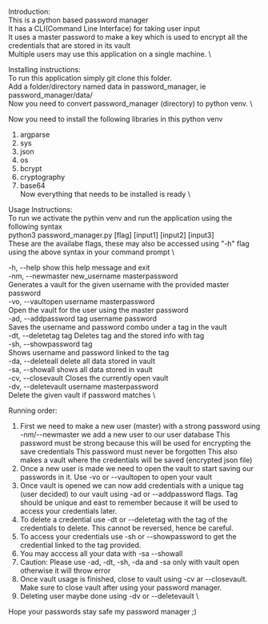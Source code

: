 Introduction: \
This is a python based password manager \
It has a CLI(Command Line Interface) for taking user input \
It uses a master password to make a key which is used to encrypt all the credentials that are stored in its vault \
Multiple users may use this application on a single machine. \

Installing instructions: \
To run this application simply git clone this folder. \
Add a folder/directory named data in password_manager, ie password_manager/data/ \
Now you need to convert password_manager (directory) to python venv. \

Now you need to install the following libraries in this python venv
1. argparse
2. sys
3. json
4. os
5. bcrypt
6. cryptography
7. base64 \
Now everything that needs to be installed is ready \

Usage Instructions: \
To run we activate the pythin venv and run the application using the following syntax \
python3 password_manager.py [flag] [input1] [input2] [input3] \
These are the availabe flags, these may also be accessed using "-h" flag using the above syntax in your command prompt \

-h, --help            show this help message and exit \
  -nm, --newmaster new_username masterpassword \
                        Generates a vault for the given username with the provided master password \
  -vo, --vaultopen username masterpassword \
                        Open the vault for the user using the master password \
  -ad, --addpassword tag username password \
                        Saves the username and password combo under a tag in the vault \
  -dt, --deletetag tag  Deletes tag and the stored info with tag \
  -sh, --showpassword tag \
                        Shows username and password linked to the tag \
  -da, --deleteall      delete all data stored in vault \
  -sa, --showall        shows all data stored in vault \
  -cv, --closevault     Closes the currently open vault \
  -dv, --deletevault username masterpassword \
                        Delete the given vault if password matches \

Running order:
1.  First we need to make a new user (master) with a strong password using -nm/--newmaster we add a new user to our user database
    This password must be strong because this will be used for encrypting the save credentials
    This password must never be forgotten
    This also makes a vault where the credentials will be saved (encrypted json file)
2.  Once a new user is made we need to open the vault to start saving our passwords in it. Use -vo or --vaultopen to open your vault
3.  Once vault is opened we can now add credentials with a unique tag (user decided) to our vault using -ad or --addpassword flags. 
    Tag should be unique and east to remember because it will be used to access your credentials later.
4.  To delete a credential use -dt or --deletetag with the tag of the credentials to delete.
    This cannot be reversed, hence be careful.
5.  To access your credentials use -sh or --showpassword to get the credential linked to the tag provided.
6.  You may acccess all your data with -sa --showall
7.  Caution: Please use -ad, -dt, -sh, -da and -sa only with vault open otherwise it will throw error
8.  Once vault usage is finished, close to vault using -cv ar --closevault.
    Make sure to close vault after using your password manager.
9.  Deleting user maybe done using -dv or --deletevault \

Hope your passwords stay safe my password manager ;)